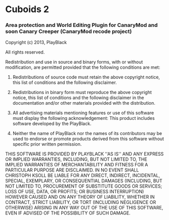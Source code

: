 # Cuboids 2
### Area protection and World Editing Plugin for CanaryMod and soon Canary Creeper (CanaryMod recode project)

Copyright (c) 2013, PlayBlack

All rights reserved.

Redistribution and use in source and binary forms, with or without
modification, are permitted provided that the following conditions are met:

1. Redistributions of source code must retain the above copyright
   notice, this list of conditions and the following disclaimer.
   
2. Redistributions in binary form must reproduce the above copyright
   notice, this list of conditions and the following disclaimer in the
   documentation and/or other materials provided with the distribution.
   
3. All advertising materials mentioning features or use of this software
   must display the following acknowledgement:
   This product includes software developed by the PlayBlack.
   
4. Neither the name of PlayBlack nor the
   names of its contributors may be used to endorse or promote products
   derived from this software without specific prior written permission.

THIS SOFTWARE IS PROVIDED BY PLAYBLACK ''AS IS'' AND ANY
EXPRESS OR IMPLIED WARRANTIES, INCLUDING, BUT NOT LIMITED TO, THE IMPLIED
WARRANTIES OF MERCHANTABILITY AND FITNESS FOR A PARTICULAR PURPOSE ARE
DISCLAIMED. IN NO EVENT SHALL CHRISTOPH KSOLL BE LIABLE FOR ANY
DIRECT, INDIRECT, INCIDENTAL, SPECIAL, EXEMPLARY, OR CONSEQUENTIAL DAMAGES
(INCLUDING, BUT NOT LIMITED TO, PROCUREMENT OF SUBSTITUTE GOODS OR SERVICES;
LOSS OF USE, DATA, OR PROFITS; OR BUSINESS INTERRUPTION) HOWEVER CAUSED AND
ON ANY THEORY OF LIABILITY, WHETHER IN CONTRACT, STRICT LIABILITY, OR TORT
(INCLUDING NEGLIGENCE OR OTHERWISE) ARISING IN ANY WAY OUT OF THE USE OF THIS
SOFTWARE, EVEN IF ADVISED OF THE POSSIBILITY OF SUCH DAMAGE.
